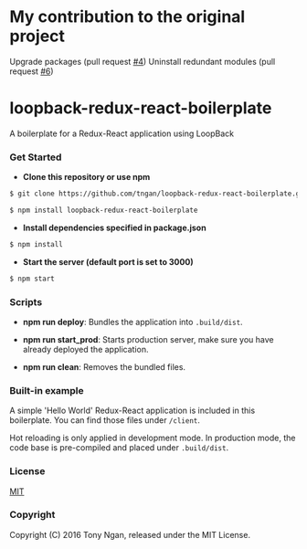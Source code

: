 # My contribution to the original project

Upgrade packages (pull request [#4](https://github.com/tngan/loopback-redux-react-boilerplate/pull/4))
Uninstall redundant modules (pull request [#6](https://github.com/tngan/loopback-redux-react-boilerplate/pull/6))

# loopback-redux-react-boilerplate

A boilerplate for a Redux-React application using LoopBack

### Get Started
- **Clone this repository or use npm**
```bash
$ git clone https://github.com/tngan/loopback-redux-react-boilerplate.git
```
```bash
$ npm install loopback-redux-react-boilerplate
```

- **Install dependencies specified in package.json**
```bash
$ npm install
```

- **Start the server (default port is set to 3000)**
```bash
$ npm start
```

### Scripts
- **npm run deploy**: Bundles the application into `.build/dist`.

- **npm run start_prod**: Starts production server, make sure you have already deployed the application.

- **npm run clean**: Removes the bundled files.

### Built-in example
A simple 'Hello World' Redux-React application is included in this boilerplate. You can find those files under `/client`.

Hot reloading is only applied in development mode. In production mode, the code base is pre-compiled and placed under `.build/dist`.

### License

[MIT](LICENSE)

### Copyright

Copyright (C) 2016 Tony Ngan, released under the MIT License.

